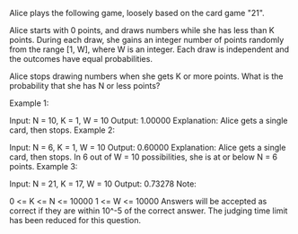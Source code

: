 Alice plays the following game, loosely based on the card game "21".

Alice starts with 0 points, and draws numbers while she has less than K points.  During each draw, she gains an integer number of points randomly from the range [1, W], where W is an integer.  Each draw is independent and the outcomes have equal probabilities.

Alice stops drawing numbers when she gets K or more points.  What is the probability that she has N or less points?

Example 1:

Input: N = 10, K = 1, W = 10
Output: 1.00000
Explanation:  Alice gets a single card, then stops.
Example 2:

Input: N = 6, K = 1, W = 10
Output: 0.60000
Explanation:  Alice gets a single card, then stops.
In 6 out of W = 10 possibilities, she is at or below N = 6 points.
Example 3:

Input: N = 21, K = 17, W = 10
Output: 0.73278
Note:

0 <= K <= N <= 10000
1 <= W <= 10000
Answers will be accepted as correct if they are within 10^-5 of the correct answer.
The judging time limit has been reduced for this question.
